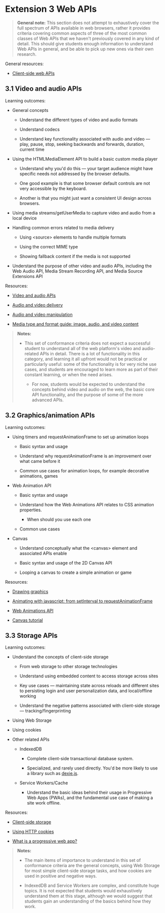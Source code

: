 # Extension 3 Web APIs

> **General note:** This section does not attempt to exhaustively cover the full spectrum of APIs available in web browsers, rather it provides criteria covering common aspects of three of the most common classes of Web APIs that we haven't previously covered in any kind of detail. This should give students enough information to understand Web APIs in general, and be able to pick up new ones via their own research.

General resources:

- [Client-side web APIs](https://developer.mozilla.org/en-US/docs/Learn/JavaScript/Client-side_web_APIs)

## 3.1 Video and audio APIs

Learning outcomes:

- General concepts

  - Understand the different types of video and audio formats

  - Understand codecs

  - Understand key functionality associated with audio and video — play, pause, stop, seeking backwards and forwards, duration, current time

- Using the HTMLMediaElement API to build a basic custom media player

  - Understand why you'd do this — your target audience might have specific needs not addressed by the browser defaults.

  - One good example is that some browser default controls are not very accessible by the keyboard.

  - Another is that you might just want a consistent UI design across browsers.

- Using media streams/getUserMedia to capture video and audio from a local device

- Handling common errors related to media delivery

  - Using \<source\> elements to handle multiple formats

  - Using the correct MIME type

  - Showing fallback content if the media is not supported

- Understand the purpose of other video and audio APIs, including the Web Audio API, Media Stream Recording API, and Media Source Extensions API

Resources:

- [Video and audio APIs](https://developer.mozilla.org/docs/Learn/JavaScript/Client-side_web_APIs/Video_and_audio_APIs)

- [Audio and video delivery](https://developer.mozilla.org/docs/Web/Guide/Audio_and_video_delivery)

- [Audio and video manipulation](https://developer.mozilla.org/docs/Web/Guide/Audio_and_video_manipulation)

- [​​Media type and format guide: image, audio, and video content](https://developer.mozilla.org/docs/Web/Media/Formats)

> **Notes:**
> 
> - This set of conformance criteria does not expect a successful student to understand all of the web platform's video and audio-related APIs in detail. There is a lot of functionality in this category, and learning it all upfront would not be practical or particularly useful: some of the functionality is for very niche use cases, and students are encouraged to learn more as part of their constant learning, or when the need arises.
> 
>   - For now, students would be expected to understand the concepts behind video and audio on the web, the basic core API functionality, and the purpose of some of the more advanced APIs.

## 3.2 Graphics/animation APIs

Learning outcomes:

- Using timers and requestAnimationFrame to set up animation loops

  - Basic syntax and usage

  - Understand why requestAnimationFrame is an improvement over what came before it

  - Common use cases for animation loops, for example decorative animations, games

- Web Animation API

  - Basic syntax and usage

  - Understand how the Web Animations API relates to CSS animation properties.

    - When should you use each one

  - Common use cases

- Canvas

  - Understand conceptually what the \<canvas\> element and associated APIs enable

  - Basic syntax and usage of the 2D Canvas API

  - Looping a canvas to create a simple animation or game

Resources:

- [Drawing graphics](https://developer.mozilla.org/docs/Learn/JavaScript/Client-side_web_APIs/Drawing_graphics)

- [Animating with javascript: from setInterval to requestAnimationFrame](https://hacks.mozilla.org/2011/08/animating-with-javascript-from-setinterval-to-requestanimationframe/)

- [Web Animations API](https://developer.mozilla.org/docs/Web/API/Web_Animations_API)

- [Canvas tutorial](https://developer.mozilla.org/docs/Web/API/Canvas_API/Tutorial)

## 3.3 Storage APIs

Learning outcomes:

- Understand the concepts of client-side storage

  - From web storage to other storage technologies

  - Understand using embedded content to access storage across sites

  - Key use cases — maintaining state across reloads and different sites to persisting login and user personalization data, and local/offline working

  - Understand the negative patterns associated with client-side storage — tracking/fingerprinting

- Using Web Storage

- Using cookies

- Other related APIs

  - IndexedDB

    - Complete client-side transactional database system.

    - Specialized, and rarely used directly. You'd be more likely to use a library such as [dexie.js](https://dexie.org/).

  - Service Workers/Cache

    - Understand the basic ideas behind their usage in Progressive Web Apps (PWAs), and the fundamental use case of making a site work offline.

Resources:

- [Client-side storage](https://developer.mozilla.org/docs/Learn/JavaScript/Client-side_web_APIs/Client-side_storage)

- [Using HTTP cookies](https://developer.mozilla.org/docs/Web/HTTP/Cookies)

- [What is a progressive web app?](https://developer.mozilla.org/docs/Web/Progressive_web_apps/Guides/What_is_a_progressive_web_app)

> **Notes:**
> 
> - The main items of importance to understand in this set of conformance criteria are the general concepts, using Web Storage for most simple client-side storage tasks, and how cookies are used in positive and negative ways.
> 
> - IndexedDB and Service Workers are complex, and constitute huge topics. It is not expected that students would exhaustively understand them at this stage, although we would suggest that students gain an understanding of the basics behind how they work.
